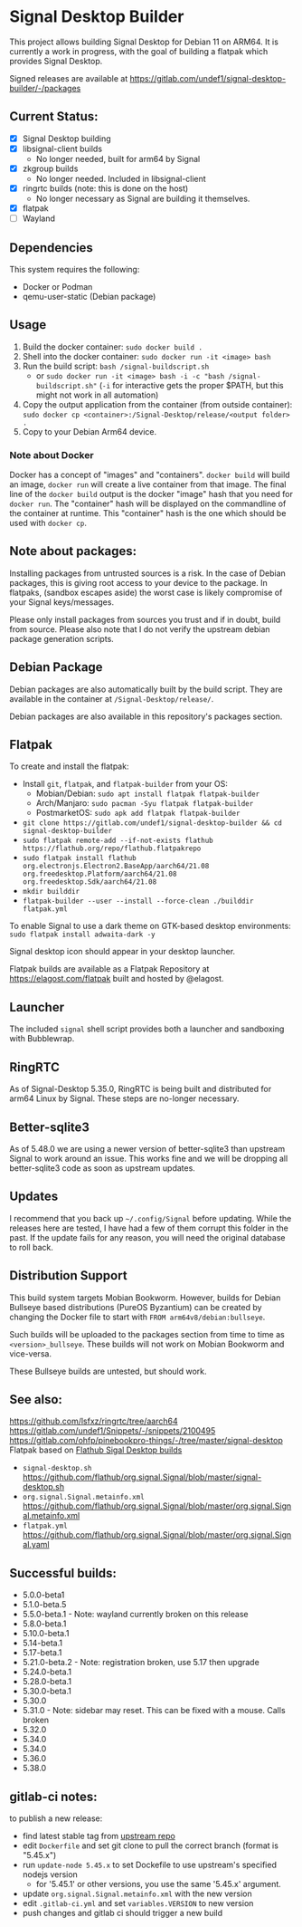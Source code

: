 # Signal Desktop Builder
This project allows building Signal Desktop for Debian 11 on ARM64.
It is currently a work in progress, with the goal of building a flatpak
which provides Signal Desktop.

Signed releases are available at https://gitlab.com/undef1/signal-desktop-builder/-/packages

## Current Status:
* [x] Signal Desktop building
* [x] libsignal-client builds
    * No longer needed, built for arm64 by Signal
* [x] zkgroup builds
    * No longer needed. Included in libsignal-client
* [x] ringrtc builds (note: this is done on the host)
    * No longer necessary as Signal are building it themselves.
* [x] flatpak
* [ ] Wayland

## Dependencies
This system requires the following:
* Docker or Podman
* qemu-user-static (Debian package)

## Usage
1. Build the docker container: `sudo docker build .`
2. Shell into the docker container: `sudo docker run -it <image> bash`
3. Run the build script: `bash /signal-buildscript.sh`
	- or `sudo docker run -it <image> bash -i -c "bash /signal-buildscript.sh"` (`-i` for interactive gets the proper $PATH, but this might not work in all automation)
4. Copy the output application from the container (from outside container): `sudo docker cp <container>:/Signal-Desktop/release/<output folder> .`
5. Copy to your Debian Arm64 device.

### Note about Docker
Docker has a concept of "images" and "containers". `docker build` will build an image, `docker run` will create a live container from that image.
The final line of the `docker build` output is the docker "image" hash that you need for `docker run`. The "container" hash will be displayed on the commandline of the container at runtime.
This "container" hash is the one which should be used with `docker cp`.

## Note about packages:
Installing packages from untrusted sources is a risk. In the case of Debian packages, 
this is giving root access to your device to the package. In flatpaks, (sandbox escapes aside)
the worst case is likely compromise of your Signal keys/messages.

Please only install packages from sources you trust and if in doubt, build from source.
Please also note that I do not verify the upstream debian package generation scripts.

## Debian Package
Debian packages are also automatically built by the build script. They are available in the container at `/Signal-Desktop/release/`.

Debian packages are also available in this repository's packages section.

## Flatpak

To create and install the flatpak:

 - Install `git`, `flatpak`, and `flatpak-builder` from your OS:
    - Mobian/Debian: `sudo apt install flatpak flatpak-builder`
    - Arch/Manjaro: `sudo pacman -Syu flatpak flatpak-builder`
    - PostmarketOS: `sudo apk add flatpak flatpak-builder`
 - `git clone https://gitlab.com/undef1/signal-desktop-builder && cd signal-desktop-builder`
 - `sudo flatpak remote-add --if-not-exists flathub https://flathub.org/repo/flathub.flatpakrepo`
 - `sudo flatpak install flathub org.electronjs.Electron2.BaseApp/aarch64/21.08 org.freedesktop.Platform/aarch64/21.08 org.freedesktop.Sdk/aarch64/21.08`
 - `mkdir builddir`
 - `flatpak-builder --user --install --force-clean ./builddir flatpak.yml`

To enable Signal to use a dark theme on GTK-based desktop environments: `sudo flatpak install adwaita-dark -y`

Signal desktop icon should appear in your desktop launcher.

Flatpak builds are available as a Flatpak Repository at https://elagost.com/flatpak built and hosted by @elagost.

## Launcher
The included `signal` shell script provides both a launcher and sandboxing with Bubblewrap.

## RingRTC
As of Signal-Desktop 5.35.0, RingRTC is being built and distributed for arm64 Linux by Signal. These steps are no-longer necessary.

## Better-sqlite3
As of 5.48.0 we are using a newer version of better-sqlite3 than upstream Signal to work around an issue.
This works fine and we will be dropping all better-sqlite3 code as soon as upstream updates.

## Updates
I recommend that you back up `~/.config/Signal` before updating. While the releases here are tested, I have had a few of them corrupt this folder in the past. If the update fails for any reason, you will need the original database to roll back.

## Distribution Support
This build system targets Mobian Bookworm. However, builds for Debian Bullseye based distributions (PureOS Byzantium) can be created by changing the Docker file to start with `FROM arm64v8/debian:bullseye`. 

Such builds will be uploaded to the packages section from time to time as `<version>_bullseye`. These builds will not work on Mobian Bookworm and vice-versa.

These Bullseye builds are untested, but should work.

## See also:
https://github.com/lsfxz/ringrtc/tree/aarch64  
https://gitlab.com/undef1/Snippets/-/snippets/2100495  
https://gitlab.com/ohfp/pinebookpro-things/-/tree/master/signal-desktop  
Flatpak based on [Flathub Sigal Desktop builds](https://github.com/flathub/org.signal.Signal/)
 - `signal-desktop.sh` https://github.com/flathub/org.signal.Signal/blob/master/signal-desktop.sh
 - `org.signal.Signal.metainfo.xml` https://github.com/flathub/org.signal.Signal/blob/master/org.signal.Signal.metainfo.xml
 - `flatpak.yml` https://github.com/flathub/org.signal.Signal/blob/master/org.signal.Signal.yaml

## Successful builds:
* 5.0.0-beta1
* 5.1.0-beta.5
* 5.5.0-beta.1 - Note: wayland currently broken on this release
* 5.8.0-beta.1
* 5.10.0-beta.1
* 5.14-beta.1
* 5.17-beta.1
* 5.21.0-beta.2 - Note: registration broken, use 5.17 then upgrade
* 5.24.0-beta.1
* 5.28.0-beta.1
* 5.30.0-beta.1
* 5.30.0
* 5.31.0 - Note: sidebar may reset. This can be fixed with a mouse. Calls broken
* 5.32.0
* 5.34.0
* 5.34.0
* 5.36.0
* 5.38.0

## gitlab-ci notes:

to publish a new release:

- find latest stable tag from [upstream repo](https://github.com/signalapp/Signal-Desktop/releases)
- edit `Dockerfile` and set git clone to pull the correct branch (format is "5.45.x")
- run `update-node 5.45.x` to set Dockefile to use upstream's specified nodejs version
    - for '5.45.1' or other versions, you use the same '5.45.x' argument.
- update `org.signal.Signal.metainfo.xml` with the new version
- edit `.gitlab-ci.yml` and set `variables.VERSION` to new version
- push changes and gitlab ci should trigger a new build

